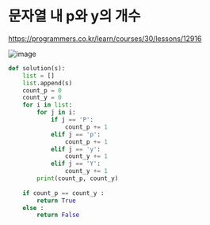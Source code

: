 # 문자열 내 p와 y의 개수
https://programmers.co.kr/learn/courses/30/lessons/12916

![image](https://user-images.githubusercontent.com/30613069/158051831-7bc4393a-21ae-4c8a-9fa9-8a085f2c9281.png)

```python
def solution(s):
    list = []
    list.append(s)
    count_p = 0
    count_y = 0
    for i in list:
        for j in i:
            if j == 'P':
                count_p += 1
            elif j == 'p':
                count_p += 1
            elif j == 'y':
                count_y += 1
            elif j == 'Y':
                count_y += 1
        print(count_p, count_y)
        
    if count_p == count_y :
        return True
    else :
        return False
```
